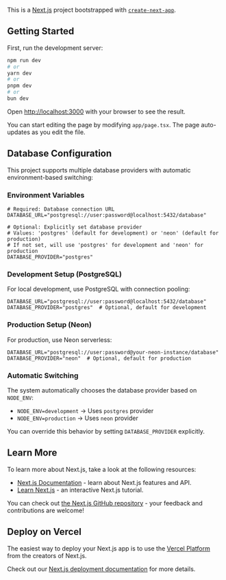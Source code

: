 This is a [Next.js](https://nextjs.org) project bootstrapped with [`create-next-app`](https://nextjs.org/docs/app/api-reference/cli/create-next-app).

## Getting Started

First, run the development server:

```bash
npm run dev
# or
yarn dev
# or
pnpm dev
# or
bun dev
```

Open [http://localhost:3000](http://localhost:3000) with your browser to see the result.

You can start editing the page by modifying `app/page.tsx`. The page auto-updates as you edit the file.

## Database Configuration

This project supports multiple database providers with automatic environment-based switching:

### Environment Variables

```env
# Required: Database connection URL
DATABASE_URL="postgresql://user:password@localhost:5432/database"

# Optional: Explicitly set database provider
# Values: 'postgres' (default for development) or 'neon' (default for production)
# If not set, will use 'postgres' for development and 'neon' for production
DATABASE_PROVIDER="postgres"
```

### Development Setup (PostgreSQL)

For local development, use PostgreSQL with connection pooling:

```env
DATABASE_URL="postgresql://user:password@localhost:5432/database"
DATABASE_PROVIDER="postgres"  # Optional, default for development
```

### Production Setup (Neon)

For production, use Neon serverless:

```env
DATABASE_URL="postgresql://user:password@your-neon-instance/database"
DATABASE_PROVIDER="neon"  # Optional, default for production
```

### Automatic Switching

The system automatically chooses the database provider based on `NODE_ENV`:

- `NODE_ENV=development` → Uses `postgres` provider
- `NODE_ENV=production` → Uses `neon` provider

You can override this behavior by setting `DATABASE_PROVIDER` explicitly.

## Learn More

To learn more about Next.js, take a look at the following resources:

- [Next.js Documentation](https://nextjs.org/docs) - learn about Next.js features and API.
- [Learn Next.js](https://nextjs.org/learn) - an interactive Next.js tutorial.

You can check out [the Next.js GitHub repository](https://github.com/vercel/next.js) - your feedback and contributions are welcome!

## Deploy on Vercel

The easiest way to deploy your Next.js app is to use the [Vercel Platform](https://vercel.com/new?utm_medium=default-template&filter=next.js&utm_source=create-next-app&utm_campaign=create-next-app-readme) from the creators of Next.js.

Check out our [Next.js deployment documentation](https://nextjs.org/docs/app/building-your-application/deploying) for more details.
